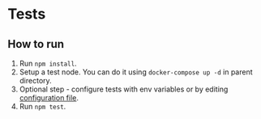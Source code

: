 # Tests

## How to run

1. Run `npm install`.
2. Setup a test node. You can do it using `docker-compose up -d` in parent directory.
3. Optional step - configure tests with env variables or by editing [configuration file](src/config.ts).
4. Run `npm test`.

